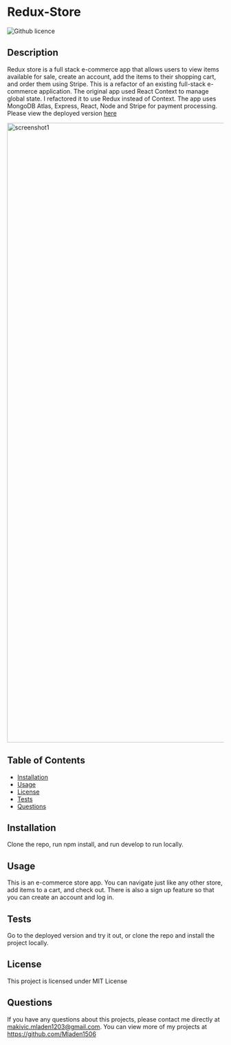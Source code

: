 # Redux-Store
![Github licence](http://img.shields.io/badge/license-MIT-blue.svg)

## Description
Redux store is a full stack e-commerce app that allows users to view items available for sale, create an account, add the items to their shopping cart, and order them using Stripe. This is a refactor of an existing full-stack e-commerce application. The original app used React Context to manage global state. I refactored it to use Redux instead of Context. The app uses MongoDB Atlas, Express, React, Node and Stripe for payment processing.
Please view the deployed version [here](https://redux-store-shop.herokuapp.com/)

<img width="1440" alt="screenshot1" src="https://user-images.githubusercontent.com/89114955/152627393-749cc607-ad88-454b-a43c-885acfc23bf5.png">

## Table of Contents
* [Installation](#installation)
* [Usage](#usage)
* [License](#license)
* [Tests](#tests)
* [Questions](#questions)

## Installation
Clone the repo, run npm install, and run develop to run locally.

## Usage
This is an e-commerce store app. You can navigate just like any other store, add items to a cart, and check out. There is also a sign up feature so that you can create an account and log in.

## Tests
Go to the deployed version and try it out, or clone the repo and install the project locally.

## License
This project is licensed under MIT License

## Questions
If you have any questions about this projects, please contact me directly at makivic.mladen1203@gmail.com.
You can view more of my projects at https://github.com/Mladen1506
